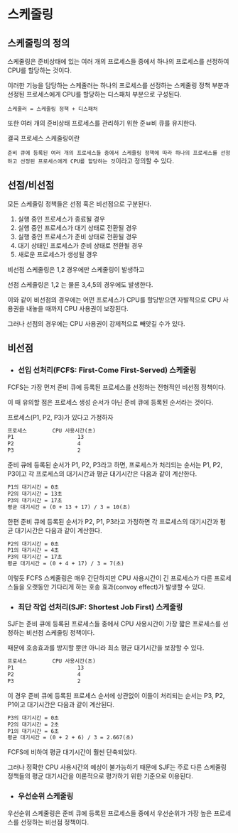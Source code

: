 # 스케줄링

## 스케줄링의 정의

스케줄링은 준비상태에 있는 여러 개의 프로세스들 중에서 하나의 프로세스를 선정하여 CPU를 할당하는 것이다.

이러한 기능을 담당하는 스케줄러는 하나의 프로세스를 선정하는 스케줄링 정책 부분과 선정된 프로세스에게 CPU를 할당하는 디스패처 부분으로 구성된다.

```스케줄러 = 스케줄링 정책 + 디스패처```

또한 여러 개의 준비상태 프로세스를 관리하기 위한 준ㅂ비 큐를 유지한다.

결국 프로세스 스케줄링이란

`준비 큐에 등록된 여러 개의 프로세스들 중에서 스케줄링 정책에 따라 하나의 프로세스를 선정하고 선정된 프로세스에게 CPU를 할당하는 것`이라고 정의할 수 있다.

## 선점/비선점

모든 스케줄링 정책들은 선점 혹은 비선점으로 구분된다.

1. 실행 중인 프로세스가 종료될 경우
2. 실행 중인 프로세스가 대기 상태로 전환될 경우
3. 실행 중인 프로세스가 준비 상태로 전환될 경우
4. 대기 상태인 프로세스가 준비 상태로 전환될 경우
5. 새로운 프로세스가 생성될 경우

비선점 스케줄링은 1,2 경우에만 스케줄링이 발생하고

선점 스케줄링은 1,2 는 물론 3,4,5의 경우에도 발생한다.

이와 같이 비선점의 경우에는 어떤 프로세스가 CPU를 할당받으면 자발적으로 CPU 사용권을 내놓을 때까지 CPU 사용권이 보장된다.

그러나 선점의 경우에는 CPU 사용권이 강제적으로 빼앗길 수가 있다.

## 비선점

- ### 선입 선처리(FCFS: First-Come First-Served) 스케줄링

FCFS는 가장 먼저 준비 큐에 등록된 프로세스를 선정하는 전형적인 비선점 정책이다.

이 때 유의할 점은 프로세스 생성 순서가 아닌 준비 큐에 등록된 순서라는 것이다.

프로세스(P1, P2, P3)가 있다고 가정하자

```md
프로세스        CPU 사용시간(초)
P1                    13
P2                    4
P3                    2
```

준비 큐에 등록된 순서가 P1, P2, P3라고 하면, 프로세스가 처리되는 순서는 P1, P2, P3이고 각 프로세스의 대기시간과 평균 대기시간은 다음과 같이 계산한다.

```md
P1의 대기시간 = 0초
P2의 대기시간 = 13초
P3의 대기시간 = 17초
평균 대기시간 = (0 + 13 + 17) / 3 = 10(초)
```

한편 준비 큐에 등록된 순서가 P2, P1, P3라고 가정하면 각 프로세스의 대기시간과 평균 대기시간은 다음과 같이 계산한다.

```md
P2의 대기시간 = 0초
P1의 대기시간 = 4초
P3의 대기시간 = 17초
평균 대기시간 = (0 + 4 + 17) / 3 = 7(초)
```

이렇듯 FCFS 스케줄링은 매우 간단하지만 CPU 사용시간이 긴 프로세스가 다른 프로세스들을 오랫동안 기다리게 하는 호송 효과(convoy effect)가 발생할 수 있다.

- ### 최단 작업 선처리(SJF: Shortest Job First) 스케줄링

SJF는 준비 큐에 등록된 프로세스들 중에서 CPU 사용시간이 가장 짧은 프로세스를 선정하는 비선점 스케줄링 정책이다.

때문에 호송효과를 방지할 뿐만 아니라 최소 평균 대기시간을 보장할 수 있다.

```md
프로세스        CPU 사용시간(초)
P1                    13
P2                    4
P3                    2
```

이 경우 준비 큐에 등록된 프로세스 순서에 상관없이 이들이 처리되는 순서는 P3, P2, P1이고 대기시간은 다음과 같이 계산된다.

```md
P3의 대기시간 = 0초
P2의 대기시간 = 2초
P1의 대기시간 = 6초
평균 대기시간 = (0 + 2 + 6) / 3 = 2.667(초)
```

FCFS에 비하여 평균 대기시간이 훨씬 단축되었다.

그러나 정확한 CPU 사용시간의 예상이 불가능하기 때문에 SJF는 주로 다른 스케줄링 정책들의 평균 대기시간을 이론적으로 평가하기 위한 기준으로 이용된다.

- ### 우선순위 스케줄링

우선순위 스케줄링은 준비 큐에 등록된 프로세스들 중에서 우선순위가 가장 높은 프로세스를 선정하는 비선점 정책이다.